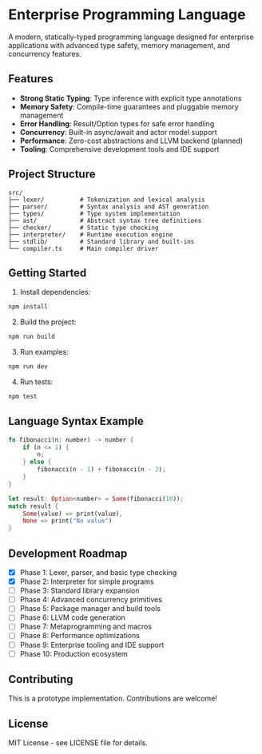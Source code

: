 # Enterprise Programming Language

A modern, statically-typed programming language designed for enterprise applications with advanced type safety, memory management, and concurrency features.

## Features

- **Strong Static Typing**: Type inference with explicit type annotations
- **Memory Safety**: Compile-time guarantees and pluggable memory management
- **Error Handling**: Result/Option types for safe error handling
- **Concurrency**: Built-in async/await and actor model support
- **Performance**: Zero-cost abstractions and LLVM backend (planned)
- **Tooling**: Comprehensive development tools and IDE support

## Project Structure

```
src/
├── lexer/          # Tokenization and lexical analysis
├── parser/         # Syntax analysis and AST generation
├── types/          # Type system implementation
├── ast/            # Abstract syntax tree definitions
├── checker/        # Static type checking
├── interpreter/    # Runtime execution engine
├── stdlib/         # Standard library and built-ins
└── compiler.ts     # Main compiler driver
```

## Getting Started

1. Install dependencies:
```bash
npm install
```

2. Build the project:
```bash
npm run build
```

3. Run examples:
```bash
npm run dev
```

4. Run tests:
```bash
npm test
```

## Language Syntax Example

```rust
fn fibonacci(n: number) -> number {
    if (n <= 1) {
        n;
    } else {
        fibonacci(n - 1) + fibonacci(n - 2);
    }
}

let result: Option<number> = Some(fibonacci(10));
match result {
    Some(value) => print(value),
    None => print("No value")
}
```

## Development Roadmap

- [x] Phase 1: Lexer, parser, and basic type checking
- [x] Phase 2: Interpreter for simple programs
- [ ] Phase 3: Standard library expansion
- [ ] Phase 4: Advanced concurrency primitives
- [ ] Phase 5: Package manager and build tools
- [ ] Phase 6: LLVM code generation
- [ ] Phase 7: Metaprogramming and macros
- [ ] Phase 8: Performance optimizations
- [ ] Phase 9: Enterprise tooling and IDE support
- [ ] Phase 10: Production ecosystem

## Contributing

This is a prototype implementation. Contributions are welcome!

## License

MIT License - see LICENSE file for details.
